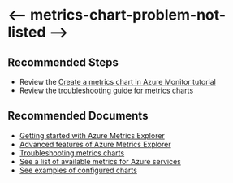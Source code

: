 <properties
    pageTitle="Other problems with metrics charts"
    description="Other problems with metrics charts"
    service="microsoft.insights"
    resource="components"
    authors="vgorbenko"
    ms.author="vitalyg"
    displayOrder="2"
    articleId="metrics-chart-problem-not-listed"
    diagnosticScenario=""
    selfHelpType="generic"
    supportTopicIds="32677620"
    resourceTags=""
    productPesIds="16250"
    cloudEnvironments="public,fairfax,mooncake,blackforest, usnat, ussec"
	ownershipId="AzureMonitoring_Essentials"
/>

# <-- metrics-chart-problem-not-listed -->

## **Recommended Steps**

* Review the [Create a metrics chart in Azure Monitor tutorial](https://docs.microsoft.com/azure/azure-monitor/learn/tutorial-metrics-explorer)
* Review the [troubleshooting guide for metrics charts](https://docs.microsoft.com/azure/azure-monitor/platform/metrics-troubleshoot)

## **Recommended Documents**

* [Getting started with Azure Metrics Explorer](https://docs.microsoft.com/azure/azure-monitor/platform/metrics-getting-started)
* [Advanced features of Azure Metrics Explorer](https://docs.microsoft.com/azure/azure-monitor/platform/metrics-charts)
* [Troubleshooting metrics charts](https://docs.microsoft.com/azure/azure-monitor/platform/metrics-troubleshoot)
* [See a list of available metrics for Azure services](https://docs.microsoft.com/azure/azure-monitor/platform/metrics-supported)
* [See examples of configured charts](https://docs.microsoft.com/azure/azure-monitor/platform/metric-chart-samples)
